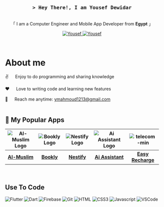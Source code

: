 
<h3 align="center">
        <samp>&gt; Hey There!, I am
                <b>Yousef Dewidar</b>
        </samp>
</h3>

<p align="center"> 
    <br>
    「 I am a Computer Engineer and Mobile App Developer from <b>Egypt</b> 」
    <br>
  </samp>
</p>

<p align="center">
 <a href="https://www.linkedin.com/in/yousef-dewidar-0884772a3/" target="_blank">
  <img src="https://img.shields.io/badge/LinkedIn-0077B5?style=for-the-badge&logo=linkedin&logoColor=white" alt="Yousef"/>
 </a>
 <a href="https://www.facebook.com/profile.php?id=100009483401222" target="_blank">
  <img src="https://img.shields.io/badge/Facebook-20BEFF?&style=for-the-badge&logo=facebook&logoColor=white" alt="Yousef"  />
  </a> 
</p>
<br />

 # About me
 
<p>

 ✌️ &emsp; Enjoy to do programming and sharing knowledge <br/><br/>
 ❤️ &emsp; Love to writing code and learning new features<br/><br/>
 📧 &emsp; Reach me anytime: ymahmoud1213@gmail.com<br/><br/>

</p>



## 🌟 My Popular Apps
| ![Al-Muslim Logo](https://github.com/user-attachments/assets/1e903410-36ee-4e2c-89bb-6f32485300c1) | ![Bookly Logo](https://github.com/user-attachments/assets/54ddff80-0606-43bc-8fcb-891794844650) | ![Nestify Logo](https://github.com/user-attachments/assets/14660725-f41d-451f-8ab9-3d906dbfec78) | ![Ai Assistant Logo](https://github.com/user-attachments/assets/2e24e384-b491-4dc8-afbd-a4c6c6896df8) | ![telecom-min](https://github.com/user-attachments/assets/d8058789-939a-4952-b9e2-9ee281680a38) |
|:-----------------------------------------------------:|:------------------------------------------------:|:-------------------------------------------------:|:-------------------------------------------------:|:------------------------------------------------:|
| **[Al-Muslim](https://github.com/YousefDewidar/Al_Muslim)** | **[Bookly](https://github.com/YousefDewidar/bookly)** | **[Nestify](https://github.com/YousefDewidar/Nestify)** | **[Ai Assistant](https://github.com/YousefDewidar/ai_assistant_app)** | **[Easy Recharge](https://github.com/YousefDewidar/EasyRecharge)** |


<br/>

## Use To Code

![Flutter](https://img.shields.io/badge/Flutter-092749?style=for-the-badge&logo=flutter&logoColor=06B6D4&labelColor=000000)
![Dart](https://img.shields.io/badge/Dart-092749?style=for-the-badge&logo=dart&logoColor=white)
![Firebase](https://img.shields.io/badge/FireBase-FFCB2B?style=for-the-badge&logo=firebase&logoColor=FFCB2B&labelColor=000000)
![Git](https://img.shields.io/badge/Git-F05032?style=for-the-badge&logo=git&logoColor=white)
![HTML](https://img.shields.io/badge/HTML5-E34F26?style=for-the-badge&logo=html5&logoColor=white)
![CSS3](https://img.shields.io/badge/CSS3-1572B6?style=for-the-badge&logo=css3&logoColor=white)
![Javascript](https://img.shields.io/badge/Javascript-F0DB4F?style=for-the-badge&labelColor=black&logo=javascript&logoColor=F0DB4F)
![VSCode](https://img.shields.io/badge/Visual_Studio-0078d7?style=for-the-badge&logo=visual%20studio&logoColor=white)

<br/>
<br/>

